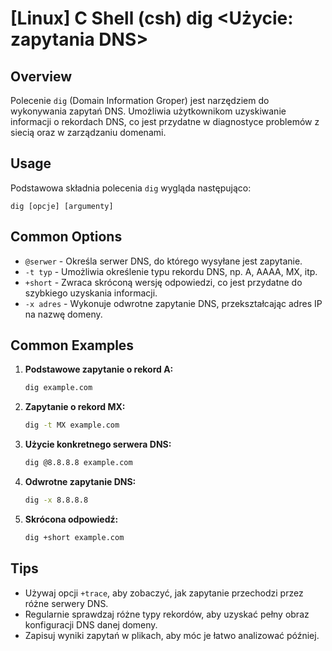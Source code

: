 # [Linux] C Shell (csh) dig <Użycie: zapytania DNS>

## Overview
Polecenie `dig` (Domain Information Groper) jest narzędziem do wykonywania zapytań DNS. Umożliwia użytkownikom uzyskiwanie informacji o rekordach DNS, co jest przydatne w diagnostyce problemów z siecią oraz w zarządzaniu domenami.

## Usage
Podstawowa składnia polecenia `dig` wygląda następująco:

```
dig [opcje] [argumenty]
```

## Common Options
- `@serwer` - Określa serwer DNS, do którego wysyłane jest zapytanie.
- `-t typ` - Umożliwia określenie typu rekordu DNS, np. A, AAAA, MX, itp.
- `+short` - Zwraca skróconą wersję odpowiedzi, co jest przydatne do szybkiego uzyskania informacji.
- `-x adres` - Wykonuje odwrotne zapytanie DNS, przekształcając adres IP na nazwę domeny.

## Common Examples
1. **Podstawowe zapytanie o rekord A:**
   ```bash
   dig example.com
   ```

2. **Zapytanie o rekord MX:**
   ```bash
   dig -t MX example.com
   ```

3. **Użycie konkretnego serwera DNS:**
   ```bash
   dig @8.8.8.8 example.com
   ```

4. **Odwrotne zapytanie DNS:**
   ```bash
   dig -x 8.8.8.8
   ```

5. **Skrócona odpowiedź:**
   ```bash
   dig +short example.com
   ```

## Tips
- Używaj opcji `+trace`, aby zobaczyć, jak zapytanie przechodzi przez różne serwery DNS.
- Regularnie sprawdzaj różne typy rekordów, aby uzyskać pełny obraz konfiguracji DNS danej domeny.
- Zapisuj wyniki zapytań w plikach, aby móc je łatwo analizować później.